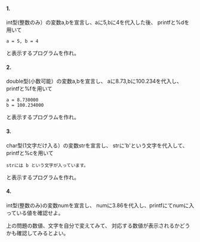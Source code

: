 #### 1.
int型(整数のみ）の変数a,bを宣言し、aに5,bに4を代入した後、
printfと%dを用いて
```
a = 5, b = 4
```
と表示するプログラムを作れ。

#### 2.
double型(小数可能）の変数a,bを宣言し、
aに8.73,bに100.234を代入し、printfと%fを用いて
```
a = 8.730000
b = 100.234000
```
と表示するプログラムを作れ。

#### 3.
char型(1文字だけ入る）の変数strを宣言し、
strに'b'という文字を代入して、printfと%cを用いて
```
strには b という文字が入っています。
```
と表示するプログラムを作れ。

#### 4.
int型(整数のみ)の変数numを宣言し、
numに3.86を代入し、printfにてnumに入っている値を確認せよ。
  
    
上の問題の数値、文字を自分で変えてみて、
対応する数値が表示されるかどうかも確認してみるとよい。
